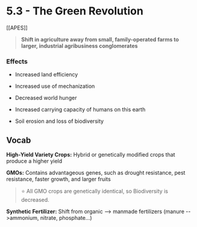 # 5\.3 - The Green Revolution

[[APES]]

> **Shift in agriculture away from small, family-operated farms to larger, industrial agribusiness conglomerates**

### Effects

- Increased land efficiency

- Increased use of mechanization

- Decreased world hunger

- Increased carrying capacity of humans on this earth

- Soil erosion and loss of biodiversity

## Vocab 

**High-Yield Variety Crops:** Hybrid or genetically modified crops that produce a higher yield

**GMOs:** Contains advantageous genes, such as drought resistance, pest resistance, faster growth, and larger fruits

> :star: All GMO crops are genetically identical, so Biodiversity is decreased.

**Synthetic Fertilizer:** Shift from organic --> manmade fertilizers (manure -->ammonium, nitrate, phosphate...)